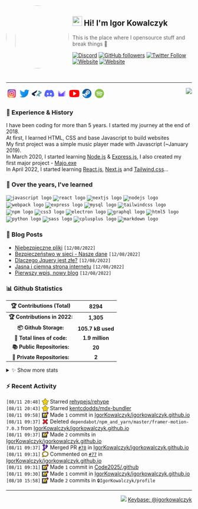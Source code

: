 <!-- ## Hi! I'm Igor Kowalczyk 🖐️ -->

<img width="170" height="170" align="left" style="float: left; margin: 0 10px 0 0; border-radius: 50%;" src="https://media.discordapp.net/attachments/710425657003212810/933327129305821184/circle.png">  

## <img width="26" height="26" src="https://raw.githubusercontent.com/igorkowalczyk/igorkowalczyk/master/src/images/wave.gif" width="27px"> Hi! I'm Igor Kowalczyk
> This is the place where I opensource stuff and break things :rofl:<br>

[![Discord](https://img.shields.io/discord/666599184844980224?color=333&label=Chat&logo=discord&logoColor=fff&style=flat-square)](https://igorkowalczyk.dev/r/discord-server)
[![GitHub followers](https://img.shields.io/github/followers/igorkowalczyk?color=333&label=Follow&logo=github&logoColor=fff&style=flat-square)](https://github.com/IgorKowalczyk?tab=followers)
[![Twitter Follow](https://img.shields.io/twitter/follow/majonezexe?color=333&label=Follow&logo=twitter&logoColor=fff&style=flat-square)](https://twitter.com/majonezexe)
[![Website](https://img.shields.io/website?down_color=333&down_message=off&label=Website&logo=firefox&logoColor=fff&style=flat-square&up_color=333&up_message=up&url=https%3A%2F%2Figorkowalczyk.dev)](https://igorkowalczyk.dev)
[![Website](https://komarev.com/ghpvc/?username=igorkowalczyk&style=flat-square&color=333333&label=Views)](https://igorkowalczyk.dev)
<br><br><br>

---

<a href="https://discord.com/users/544164729354977282">
 <img src="https://lanyard.cnrad.dev/api/544164729354977282?hideTimestamp=true&idleMessage=Just%20chillin'%20at%20the%20moment..." align="right" />
</a>

<p align="left">
<code><a href="https://www.instagram.com/majonezexe/" target="_blank"><img src="https://github.com/igorkowalczyk/igorkowalczyk/blob/master/src/images/readme/svg/instagram.svg" alt="Instagram" width="30" height="30"/></a></code>
<code><a href="https://twitter.com/majonezexe" target="_blank"><img src="https://github.com/igorkowalczyk/igorkowalczyk/blob/master/src/images/readme/svg/twitter.svg" alt="Twitter" width="30" height="30"/></a></code>
<code><a href="https://profile.codersrank.io/user/igorkowalczyk/" target="_blank"><img src="https://github.com/igorkowalczyk/igorkowalczyk/blob/master/src/images/readme/png/codersrank.png" alt="Codersrank" width="30" height="30"/></a></code>
<code><a href="https://discord.com/users/544164729354977282" target="_blank"><img src="https://github.com/igorkowalczyk/igorkowalczyk/blob/master/src/images/readme/svg/discord.svg" alt="Discord" width="30" height="30"/></a></code>
<code><a href="mailto:majonezexe@protonmail.com" target="_blank"><img src="https://github.com/igorkowalczyk/igorkowalczyk/blob/master/src/images/readme/svg/protonmail.svg" alt="Email" width="30" height="30"/></a></code>
<code><a href="https://www.youtube.com/c/Majonezexe" target="_blank"><img src="https://github.com/igorkowalczyk/igorkowalczyk/blob/master/src/images/readme/svg/youtube.svg" alt="YouTube" width="30" height="30"/></a></code>
<code><a href="https://steamcommunity.com/id/m-exe/" target="_blank"><img src="https://github.com/igorkowalczyk/igorkowalczyk/blob/master/src/images/readme/svg/steam.svg" alt="Steam" width="30" height="30"/></a></code>
<code><a href="https://open.spotify.com/user/1w9osz9cvrop0cn3yd09di21x" target="_blank"><img src="https://github.com/igorkowalczyk/igorkowalczyk/blob/master/src/images/readme/svg/spotify.svg" alt="Spotify" width="30" height="30"/></a></code>
</p>

### 💪 Experience & History
I have been coding for more than 5 years. I started my journey at the end of 2018.<br/>
At first, I learned HTML, CSS and base Javascript to build websites<br/>
My first project was a simple music player made with Javascript (~January 2019).<br/>
In March 2020, I started learning [Node.js](https://github.com/IgorKowalczyk?tab=repositories&q=&type=&language=javascript&sort=stargazers) & [Express.js](https://expressjs.com/), I also created my first major project - [Majo.exe](https://github.com/igorkowalczyk/majo.exe)<br/>
In April 2022, I started learning [React.js](https://reactjs.org/), [Next.js](https://nextjs.org/) and [Tailwind.css](https://tailwindcss.com/)...

### 🧠 Over the years, I've learned
<code><img src="https://cdn.jsdelivr.net/gh/devicons/devicon/icons/javascript/javascript-original.svg" height="30" width="30" alt="javascript logo"/></code>
<code><img src="https://cdn.jsdelivr.net/gh/devicons/devicon/icons/react/react-original.svg" height="30" width="30" alt="react logo"/></code>
<code><img src="https://cdn.jsdelivr.net/gh/devicons/devicon/icons/nextjs/nextjs-line.svg" height="30" width="30" alt="nextjs logo"/></code>
<code><img src="https://cdn.jsdelivr.net/gh/devicons/devicon/icons/nodejs/nodejs-original.svg" height="30" width="30" alt="nodejs logo"/></code>
<code><img src="https://cdn.jsdelivr.net/gh/devicons/devicon/icons/webpack/webpack-original.svg" height="30" width="30" alt="webpack logo"/></code>
<code><img src="https://cdn.jsdelivr.net/gh/devicons/devicon/icons/express/express-original.svg" height="30" width="30" alt="express logo"/></code>
<code><img src="https://cdn.jsdelivr.net/gh/devicons/devicon/icons/mysql/mysql-original.svg" height="30" width="30" alt="mysql logo"/></code>
<code><img src="https://cdn.jsdelivr.net/gh/devicons/devicon/icons/tailwindcss/tailwindcss-plain.svg" height="30" width="30" alt="tailwindcss logo"/></code>
<code><img src="https://cdn.jsdelivr.net/gh/devicons/devicon/icons/npm/npm-original-wordmark.svg" height="30" width="30" alt="npm logo"/></code>
<code><img src="https://cdn.jsdelivr.net/gh/devicons/devicon/icons/css3/css3-original.svg" height="30" width="30" alt="css3 logo"/></code>
<code><img src="https://cdn.jsdelivr.net/gh/devicons/devicon/icons/electron/electron-original.svg" height="30" width="30" alt="electron logo"/></code>
<code><img src="https://cdn.jsdelivr.net/gh/devicons/devicon/icons/graphql/graphql-plain.svg" height="30" width="30" alt="graphql logo"/></code>
<code><img src="https://cdn.jsdelivr.net/gh/devicons/devicon/icons/html5/html5-original.svg" height="30" width="30" alt="html5 logo"/></code>
<code><img src="https://cdn.jsdelivr.net/gh/devicons/devicon/icons/python/python-original.svg" height="30" width="30" alt="python logo"/></code>
<code><img src="https://cdn.jsdelivr.net/gh/devicons/devicon/icons/sass/sass-original.svg" height="30" width="30" alt="sass logo"/></code>
<code><img src="https://cdn.jsdelivr.net/gh/devicons/devicon/icons/cplusplus/cplusplus-original.svg" height="30" width="30" alt="cplusplus logo"/></code>
<code><img src="https://cdn.jsdelivr.net/gh/devicons/devicon/icons/markdown/markdown-original.svg" height="30" width="30" alt="markdown logo"/></code>

### 📕 Blog Posts
<!-- START_SECTION:feed -->
- [Niebezpieczne pliki](https://igorkowalczyk.github.io/blog/internet/2020/07/27/Niebezpieczne-pliki) `[12/08/2022]`
- [Bezpieczeństwo w sieci - Nasze dane](https://igorkowalczyk.github.io/blog/internet/2020/01/22/Bezpiecze%C5%84stwo-w-sieci-nasze-dane) `[12/08/2022]`
- [Dlaczego Jquery jest złe?](https://igorkowalczyk.github.io/blog/internet/programowanie/javascript/2020/01/19/Dlaczego-Jquery-jest-z%C5%82e) `[12/08/2022]`
- [Jasna i ciemna strona internetu](https://igorkowalczyk.github.io/blog/internet/2019/12/28/Jasna-i-ciemna-strona-internetu) `[12/08/2022]`
- [Pierwszy wpis, nowy blog](https://igorkowalczyk.github.io/blog/offtop/2019/12/22/Pierwszy-wpis,-nowy-blog) `[12/08/2022]`
<!-- Posts last updated on Fri Aug 12 2022 07:14:40 GMT+0000 (Coordinated Universal Time) -->
<!-- END_SECTION:feed -->
   
### 📊 Github Statistics

<!--START_SECTION:waka-->
 | 🏆 Contributions (Total) | 8294 |
|:-:|:-:|
| **🏆 Contributions in 2022:** | **1,305**|
| **📦 Github Storage:** | **105.7 kB used**|
| **📝 Total lines of code:** | **1.9 million**|
| **📚 Public Repositories:** | **20** |
| **🔑 Private Repositories:** | **2** |
<details><summary>✨ Show more stats</summary>

#### 🌞 I work most during day 

```text
🌞 Morning    151 commits    ███░░░░░░░░░░░░░░░░░░░░░░   13.96% 
🌆 Daytime    409 commits    █████████░░░░░░░░░░░░░░░░   37.8% 
🌃 Evening    485 commits    ███████████░░░░░░░░░░░░░░   44.82% 
🌙 Night      37 commits     ░░░░░░░░░░░░░░░░░░░░░░░░░   3.42%
```
#### 📅 I'm most productive on Monday 

```text
Monday       272 commits    ██████░░░░░░░░░░░░░░░░░░░   25.14% 
Tuesday      229 commits    █████░░░░░░░░░░░░░░░░░░░░   21.16% 
Wednesday    141 commits    ███░░░░░░░░░░░░░░░░░░░░░░   13.03% 
Thursday     95 commits     ██░░░░░░░░░░░░░░░░░░░░░░░   8.78% 
Friday       93 commits     ██░░░░░░░░░░░░░░░░░░░░░░░   8.6% 
Saturday     141 commits    ███░░░░░░░░░░░░░░░░░░░░░░   13.03% 
Sunday       111 commits    ██░░░░░░░░░░░░░░░░░░░░░░░   10.26%
```


#### 📊 Weekly work stats 

```text
💬 Programming Languages: 
No Activity Tracked This Week

💻 Operating System: 
No Activity Tracked This Week
```

</details>

<!-- Wakatime stats generated at 2022-08-12 06:59:05.772501 -->
<!--END_SECTION:waka-->

### :zap: Recent Activity
<!--START_SECTION:activity-->
`[08/11 20:48]` <a href="https://github.com/igorkowalczyk" title="⭐"><img alt="⭐" src="https://github.com/igorkowalczyk/igorkowalczyk/raw/master/src/images/icons/star.png" align="top" height="18"></a> Starred [rehypejs/rehype](https://github.com/rehypejs/rehype)<br>`[08/11 20:43]` <a href="https://github.com/igorkowalczyk" title="⭐"><img alt="⭐" src="https://github.com/igorkowalczyk/igorkowalczyk/raw/master/src/images/icons/star.png" align="top" height="18"></a> Starred [kentcdodds/mdx-bundler](https://github.com/kentcdodds/mdx-bundler)<br>`[08/11 09:58]` <a href="https://github.com/igorkowalczyk" title="📝"><img alt="📝" src="https://github.com/igorkowalczyk/igorkowalczyk/raw/master/src/images/icons/commit.png" align="top" height="18"></a> Made `1` commit in [IgorKowalczyk/igorkowalczyk.github.io](https://github.com/IgorKowalczyk/igorkowalczyk.github.io)<br>`[08/11 09:37]` <a href="https://github.com/igorkowalczyk" title="❌"><img alt="❌" src="https://github.com/igorkowalczyk/igorkowalczyk/raw/master/src/images/icons/delete.png" align="top" height="18"></a> Deleted `dependabot/npm_and_yarn/master/framer-motion-7.0.3` from [IgorKowalczyk/igorkowalczyk.github.io](https://github.com/IgorKowalczyk/igorkowalczyk.github.io)<br>`[08/11 09:37]` <a href="https://github.com/igorkowalczyk" title="📝"><img alt="📝" src="https://github.com/igorkowalczyk/igorkowalczyk/raw/master/src/images/icons/commit.png" align="top" height="18"></a> Made `2` commits in [IgorKowalczyk/igorkowalczyk.github.io](https://github.com/IgorKowalczyk/igorkowalczyk.github.io)<br>`[08/11 09:37]` <a href="https://github.com/igorkowalczyk" title="🎉"><img alt="🎉" src="https://github.com/igorkowalczyk/igorkowalczyk/raw/master/src/images/icons/merge.png" align="top" height="18"></a> Merged PR [`#78`](https://github.com//IgorKowalczyk/igorkowalczyk.github.io/pull/78 'Bump framer-motion from 7.0.0 to 7.0.3') in [IgorKowalczyk/igorkowalczyk.github.io](https://github.com/IgorKowalczyk/igorkowalczyk.github.io)<br>`[08/11 09:31]` <a href="https://github.com/igorkowalczyk" title="🗣"><img alt="🗣" src="https://github.com/igorkowalczyk/igorkowalczyk/raw/master/src/images/icons/comment.png" align="top" height="18"></a> Commented on [`#77`](https://github.com//IgorKowalczyk/igorkowalczyk.github.io/issues/77 'Bump framer-motion from 7.0.0 to 7.0.2') in [IgorKowalczyk/igorkowalczyk.github.io](https://github.com/IgorKowalczyk/igorkowalczyk.github.io)<br>`[08/11 09:31]` <a href="https://github.com/igorkowalczyk" title="📝"><img alt="📝" src="https://github.com/igorkowalczyk/igorkowalczyk/raw/master/src/images/icons/commit.png" align="top" height="18"></a> Made `1` commit in [Code2025/.github](https://github.com/Code2025/.github)<br>`[08/11 09:30]` <a href="https://github.com/igorkowalczyk" title="📝"><img alt="📝" src="https://github.com/igorkowalczyk/igorkowalczyk/raw/master/src/images/icons/commit.png" align="top" height="18"></a> Made `1` commit in [IgorKowalczyk/igorkowalczyk.github.io](https://github.com/IgorKowalczyk/igorkowalczyk.github.io)<br>`[08/10 15:58]` <a href="https://github.com/igorkowalczyk" title="📝"><img alt="📝" src="https://github.com/igorkowalczyk/igorkowalczyk/raw/master/src/images/icons/commit.png" align="top" height="18"></a> Made `2` commits in <span title="Private Repo">`🔒IgorKowalczyk/profile`</span>
<!--END_SECTION:activity-->

---

<p align="right"><img src="https://keybase.io/images/icons/icon-keybase-logo-48@2x.png" width="18px"> <a href="https://keybase.io/igorkowalczyk">Keybase: @igorkowalczyk</a></p>